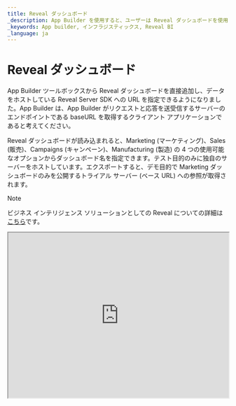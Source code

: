 ```yaml
---
title: Reveal ダッシュボード
_description: App Builder を使用すると、ユーザーは Reveal ダッシュボードを使用してデータを視覚化し、データ分析を行うことができます。
_keywords: App builder, インフラジスティックス, Reveal BI
_language: ja
---
```


# Reveal ダッシュボード
App Builder ツールボックスから Reveal ダッシュボードを直接追加し、データをホストしている Reveal Server SDK への URL を指定できるようになりました。App Builder は、App Builder がリクエストと応答を送受信するサーバーのエンドポイントである baseURL を取得するクライアント アプリケーションであると考えてください。

Reveal ダッシュボードが読み込まれると、Marketing (マーケティング)、Sales (販売)、Campaigns (キャンペーン)、Manufacturing (製造) の 4 つの使用可能なオプションからダッシュボード名を指定できます。テスト目的のみに独自のサーバーをホストしています。エクスポートすると、デモ目的で Marketing ダッシュボードのみを公開するトライアル サーバー (ベース URL) への参照が取得されます。

> [!NOTE]
> ビジネス インテリジェンス ソリューションとしての Reveal についての詳細は[こちら](https://help.revealbi.io/ja/web/overview/)です。

<iframe id="frame" style="aspect-ratio: 4/3; width: 100%;" src="https://my.appbuilder.dev//app/wrwn5yv0tcjg/preview"/>

## 既知の問題と制限
- Reveal ダッシュボード コード生成は **Angular でのみ**利用可能です。
- ビューごとに 1 つのベース URL バインディングのみがサポートされます。2 つ以上の Reveal ダッシュボードが App Builder ビューに追加される場合、それらは同じベース URL を使用する必要があります。
- スペースを含むフォントでカスタム テーマを使用しても、可視化内のテキストには影響しません。
- アプリケーションのプレビュー:
  - 表示スケールが 100% と異なる場合のビューのサイズ変更の問題、垂直/水平スクロールバーで顕著になります。**回避策:** ラッピング (親) Reveal  ダッシュボードのパディングを設定します。リビール ダッシュボードが配置されるステップ コンテナーのパディングを使用した[例](https://my.appbuilder.dev//app/wrwn5yv0tcjg/preview)。
  - App Builder プレビューでダッシュボードを編集すると、サーバーから予期しないエラー (*Unexpected error - Quill is not defined*) が発生する可能性があります。 
- コードのエクスポート時:
  - ダッシュボード要素を操作して展開または縮小するときに、サイズ変更の問題が発生する可能性があります。Reveal プレースホルダーは、ブラウザー ウィンドウ全体のサイズが変更されたときに適切にサイズ変更されますが、内部要素のサイズ変更の場合はそうではありません。